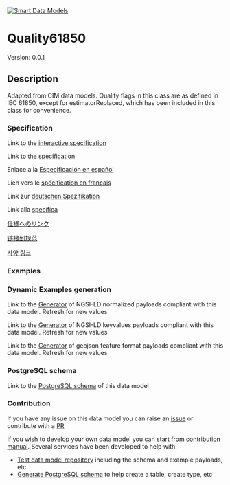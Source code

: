 [![Smart Data Models](https://smartdatamodels.org/wp-content/uploads/2022/01/SmartDataModels_logo.png "Logo")](https://smartdatamodels.org)
# Quality61850
Version: 0.0.1

## Description 

Adapted from CIM data models. Quality flags in this class are as defined in IEC 61850, except for estimatorReplaced, which has been included in this class for convenience.
### Specification

Link to the [interactive specification](https://swagger.lab.fiware.org/?url=https://smart-data-models.github.io/dataModel.EnergyCIM/Quality61850/swagger.yaml)

Link to the [specification](https://github.com/smart-data-models/dataModel.EnergyCIM/blob/master/Quality61850/doc/spec.md)

Enlace a la [Especificación en español](https://github.com/smart-data-models/dataModel.EnergyCIM/blob/master/Quality61850/doc/spec_ES.md)

Lien vers le [spécification en français](https://github.com/smart-data-models/dataModel.EnergyCIM/blob/master/Quality61850/doc/spec_FR.md)

Link zur [deutschen Spezifikation](https://github.com/smart-data-models/dataModel.EnergyCIM/blob/master/Quality61850/doc/spec_DE.md)

Link alla [specifica](https://github.com/smart-data-models/dataModel.EnergyCIM/blob/master/Quality61850/doc/spec_IT.md)

[仕様へのリンク](https://github.com/smart-data-models/dataModel.EnergyCIM/blob/master/Quality61850/doc/spec_JA.md)

[链接到规范](https://github.com/smart-data-models/dataModel.EnergyCIM/blob/master/Quality61850/doc/spec_ZH.md)

[사양 링크](https://github.com/smart-data-models/dataModel.EnergyCIM/blob/master/Quality61850/doc/spec_KO.md)
### Examples
### Dynamic Examples generation

Link to the [Generator](https://smartdatamodels.org/extra/ngsi-ld_generator.php?schemaUrl=https://raw.githubusercontent.com/smart-data-models/dataModel.EnergyCIM/master/Quality61850/schema.json&email=info@smartdatamodels.org) of NGSI-LD normalized payloads compliant with this data model. Refresh for new values

Link to the [Generator](https://smartdatamodels.org/extra/ngsi-ld_generator_keyvalues.php?schemaUrl=https://raw.githubusercontent.com/smart-data-models/dataModel.EnergyCIM/master/Quality61850/schema.json&email=info@smartdatamodels.org) of NGSI-LD keyvalues payloads compliant with this data model. Refresh for new values

Link to the [Generator](https://smartdatamodels.org/extra/geojson_features_generator.php?schemaUrl=https://raw.githubusercontent.com/smart-data-models/dataModel.EnergyCIM/master/Quality61850/schema.json&email=info@smartdatamodels.org) of geojson feature format payloads compliant with this data model. Refresh for new values
### PostgreSQL schema

Link to the [PostgreSQL schema](https://github.com/smart-data-models/dataModel.EnergyCIM/blob/master/Quality61850/schema.sql) of this data model
### Contribution

 If you have any issue on this data model you can raise an [issue](https://github.com/smart-data-models/dataModel.EnergyCIM/issues)  or contribute with a [PR](https://github.com/smart-data-models/dataModel.EnergyCIM/pulls)

 If you wish to develop your own data model you can start from [contribution manual](https://bit.ly/contribution_manual). Several services have been developed to help with: 
 - [Test data model repository](https://smartdatamodels.org/index.php/data-models-contribution-api/) including the schema and example payloads, etc
 - [Generate PostgreSQL schema](https://smartdatamodels.org/index.php/sql-service/) to help create a table, create type, etc